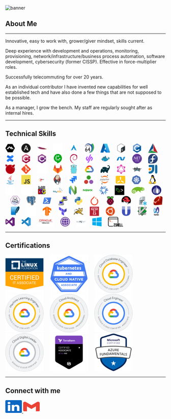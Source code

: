 ![banner](./assets/GitHubBanner.gif)

## About Me

------

Innovative, easy to work with, grower/giver mindset, skills current.

Deep experience with development and operations, monitoring, provisioning, network/infrastructure/business process automation, software development, cybersecurity (former CISSP). Effective in force-multiplier roles.

Successfully telecommuting for over 20 years.

As an individual contributor I have invented new capabilities for well established tech and have also done a few things that are not supposed to be possible.

As a manager, I grow the bench. My staff are regularly sought after as internal hires.

------

## Technical Skills

<div align="left">
  <img src="./assets/alpinelinux.svg" height="30" alt="Alpine Linux"  />
  <img width="12" />
  <img src="./assets/ansible.svg" height="30" alt="Ansible"  />
  <img width="12" />
  <img src="./assets/apache.svg" height="30" alt="Apache"  />
  <img width="12" />
  <img src="./assets/apple.svg" height="30" alt="Apple"  />
  <img width="12" />
  <img src="./assets/arch-linux.svg" height="30" alt="Arch Linux"  />
  <img width="12" />
  <img src="./assets/aarch64.svg" height="30" alt="ARM Assembly"  />
  <img width="12" />
  <img src="./assets/azure.svg" height="30" alt="Azure"  />
  <img width="12" />
  <img src="./assets/bash.svg" height="30" alt="Bash"  />
  <img width="12" />
  <img src="./assets/c.svg" height="30" alt="C"  />
  <img width="12" />
  <img src="./assets/cmake.svg" height="30" alt="Cmake"  />
  <img width="12" />
  <img src="./assets/confluence.svg" height="30" alt="Confluence"  />
  <img width="12" />
  <img src="./assets/cplusplus.svg" height="30" alt="C++"  />
  <img width="12" />
  <img src="./assets/csharp.svg" height="30" alt="C#"  />
  <img width="12" />
  <img src="./assets/cucumber.svg" height="30" alt="Cucumber"  />
  <img width="12" />
  <img src="./assets/debian.svg" height="30" alt="Debian"  />
  <img width="12" />
  <img src="./assets/devpod.png" height="30" alt="Devpod"  />
  <img width="12" />
  <img src="./assets/docker.svg" height="30" alt="Docker"  />
  <img width="12" />
  <img src="./assets/dotnet.svg" height="30" alt="DotNet"  />
  <img width="12" />
  <img src="./assets/dotnetcore.svg" height="30" alt="DotNet Core"  />
  <img width="12" />
  <img src="./assets/fedora.svg" height="30" alt="Fedora"  />
  <img width="12" />
  <img src="./assets/freebsd.svg" height="30" alt="FreeBSD"  />
  <img width="12" />
  <img src="./assets/git.svg" height="30" alt="Git"  />
  <img width="12" />
  <img src="./assets/github.svg" height="30" alt="GitHub"  />
  <img width="12" />
  <img src="./assets/gitlab.svg" height="30" alt="GitLab"  />
  <img width="12" />
  <img src="./assets/go.svg" height="30" alt="Go"  />
  <img width="12" />
  <img src="./assets/googlecloud.svg" height="30" alt="Google Cloud"  />
  <img width="12" />
  <img src="./assets/gradle.svg" height="30" alt="Gradle"  />
  <img width="12" />
  <img src="./assets/graphql.svg" height="30" alt="GraphQL"  />
  <img width="12" />
  <img src="./assets/groovy.svg" height="30" alt="Groovy"  />
  <img width="12" />
  <img src="./assets/intellij.svg" height="30" alt="IntelliJ"  />
  <img width="12" />
  <img src="./assets/java.svg" height="30" alt="Java"  />
  <img width="12" />
  <img src="./assets/javascript.svg" height="30" alt="Javascript"  />
  <img width="12" />
  <img src="./assets/JBoss.svg" height="30" alt="JBoss"  />
  <img width="12" />
  <img src="./assets/jenkins.svg" height="30" alt="Jenkins"  />
  <img width="12" />
  <img src="./assets/jira.svg" height="30" alt="Jira"  />
  <img width="12" />
  <img src="./assets/julia.svg" height="30" alt="Julia"  />
  <img width="12" />
  <img src="./assets/jupyter.svg" height="30" alt="Jupytr"  />
  <img width="12" />
  <img src="./assets/k3s.svg" height="30" alt="K3s"  />
  <img width="12" />
  <img src="./assets/kubernetes.svg" height="30" alt="Kubernetes"  />
  <img width="12" />
  <img src="./assets/linux.svg" height="30" alt="Linux"  />
  <img width="12" />
  <img src="./assets/markdown.svg" height="30" alt="Markdown"  />
  <img width="12" />
  <img src="./assets/sqlserver.svg" height="30" alt="Microsoft SQL Server"  />
  <img width="12" />
  <img src="./assets/msdos.svg" height="30" alt="MS DOS"  />
  <img width="12" />
  <img src="./assets/mysql.svg" height="30" alt="MySQL"  />
  <img width="12" />
  <img src="./assets/neovim.svg" height="30" alt="Neovim"  />
    <img width="12" />
  <img src="./assets/nginx.svg" height="30" alt="Nginx"  />
  <img width="12" />
  <img src="./assets/nixos.svg" height="30" alt="NixOS"  />
  <img width="12" />
  <img src="./assets/nushell.png" height="30" alt="Nushell"  />
  <img width="12" />
  <img src="./assets/opensuse.svg" height="30" alt="OpenSUSE"  />
  <img width="12" />
  <img src="./assets/perl.svg" height="30" alt="Perl"  />
  <img width="12" />
  <img src="./assets/podman.svg" height="30" alt="Podman"  />
  <img width="12" />
  <img src="./assets/postgreSQL.svg" height="30" alt="PostgreSQL"  />
  <img width="12" />
  <img src="./assets/powershell.svg" height="30" alt="PowerShell"  />
  <img width="12" />
  <img src="./assets/puTTY.svg" height="30" alt="PuTTY"  />
  <img width="12" />
  <img src="./assets/python.svg" height="30" alt="Python"  />
  <img width="12" />
  <img src="./assets/pytorch.svg" height="30" alt="PyTorch"  />
  <img width="12" />
  <img src="./assets/raspberrypi.svg" height="30" alt="Raspberry Pi"  />
  <img width="12" />
  <img src="./assets/redhat.svg" height="30" alt="Red Hat Enterprise Linux"  />
  <img width="12" />
  <img src="./assets/regexp.svg" height="30" alt="Regular Expressions"  />
  <img width="12" />
  <img src="./assets/ruby.svg" height="30" alt="Ruby"  />
  <img width="12" />
  <img src="./assets/SQLite.svg" height="30" alt="SQLite"  />
  <img width="12" />
  <img src="./assets/ssh.svg" height="30" alt="SSH"  />
  <img width="12" />
  <img src="./assets/tensorflow.svg" height="30" alt="TensorFlow"  />
  <img width="12" />
  <img src="./assets/terraform.svg" height="30" alt="Terraform"  />
  <img width="12" />
  <img src="./assets/tomcat.svg" height="30" alt="Tomcat"  />
  <img width="12" />
  <img src="./assets/travis.svg" height="30" alt="Travis CI"  />
  <img width="12" />
  <img src="./assets/ubuntu.svg" height="30" alt="Ubuntu"  />
  <img width="12" />
  <img src="./assets/unix.svg" height="30" alt="UNIX"  />
  <img width="12" />
  <img src="./assets/vim.svg" height="30" alt="Vim"  />
  <img width="12" />
  <img src="./assets/visual-basic.png" height="30" alt="Visual Basic"  />
  <img width="12" />
  <img src="./assets/visualstudio.svg" height="30" alt="Visual Studio"  />
  <img width="12" />
  <img src="./assets/vscode.svg" height="30" alt="Visual Studio Code"  />
  <img width="12" />
  <img src="./assets/weblogic.svg" height="30" alt="WebLogic"  />
  <img width="12" />
  <img src="./assets/websphere.svg" height="30" alt="WebSphere"  />
  <img width="12" />
  <img src="./assets/wildfly.svg" height="30" alt="WildFly"  />
  <img width="12" />
  <img src="./assets/windows.svg" height="30" alt="Windows"  />
  <img width="12" />
  <img src="./assets/zsh.svg" height="30" alt="Zsh"  />
</div>

------

## Certifications

<div align="left">
  <img src="./assets/LFCA.png" height="120" alt="LFCA: Linux Foundation Certified IT Associate"  />
  <img width="12" />
  <img src="./assets/KCNA.png" height="120" alt="KCNA: Kubernetes and Cloud Native Associate"  />
  <img width="12" />
  <img src="./assets/GoogleCloudDatabaseEngineer.png" height="120" alt="Professional Cloud Database Engineer Certification"  />
  <img width="12" />
  <img src="./assets/GoogleCloudMachineLearningEngineer.png" height="120" alt="Professional Machine Learning Engineer Certification"  />
  <img width="12" />
  <img src="./assets/GoogleCloudArchitect.png" height="120" alt="Professional Cloud Architect Certification"  />
  <img width="12" />
  <img src="./assets/GoogleAssociateCloudEngineer.png" height="120" alt="Associate Cloud Engineer Certification"  />
  <img width="12" />
  <img src="./assets/GoogleCloudDigitalLeader.png" height="120" alt="Cloud Digital Leader Certification"  />
  <img width="12" />
  <img src="./assets/HashicorpCertifiedTerraformAssociate003.png" height="120" alt="HashiCorp Certified: Terraform Associate (003)"  />
  <img width="12" />
  <img src="./assets/MicrosoftCertifiedAzureFundamentals.png" height="120" alt="Microsoft Certified: Azure Fundamentals"  />
</div>


------

## Connect with me

<p align="left">
  <a href="https://www.linkedin.com/in/andrew-garberoglio/" target="_blank">
    <img src="./assets/LinkedInLogo.svg" width="52" height="40" alt="LinkedIn Logo"/>
  </a>
  <a href="mailto:andrew.garberoglio@gmail.com">
    <img src="./assets/GmailLogo.svg" width="52" height="40" alt="Gmail Logo"/>
  </a>
</p>
